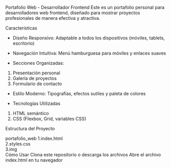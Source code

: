 Portafolio Web - Desarrollador Frontend
Este es un portafolio personal para desarrolladores web frontend, diseñado para mostrar proyectos profesionales de manera efectiva y atractiva.

Características
- Diseño Responsivo: Adaptable a todos los dispositivos (móviles, tablets, escritorio)
  
- Navegación Intuitiva: Menú hamburguesa para móviles y enlaces suaves

- Secciones Organizadas:
1. Presentación personal 
2. Galería de proyectos
3. Formulario de contacto
   
- Estilo Moderno: Tipografías, efectos sutiles y paleta de colores

- Tecnologías Utilizadas
1. HTML semántico
2. CSS (Flexbox, Grid, variables CSS)


Estructura del Proyecto

portafolio_web
1.index.html          
2.styles.css          
3.img        
Cómo Usar
Clona este repositorio o descarga los archivos
Abre el archivo index.html en tu navegador


